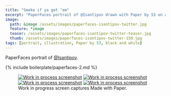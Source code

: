```yaml
---
title: "Smoke if ya got ’em"
excerpt: "PaperFaces portrait of @Isantipov drawn with Paper by 53 on an iPad."
image: 
  path: &image /assets/images/paperfaces-isantipov-twitter.jpg 
  feature: *image
  teaser: /assets/images/paperfaces-isantipov-twitter-teaser.jpg
  thumb: /assets/images/paperfaces-isantipov-twitter-150.jpg
tags: [portrait, illustration, Paper by 53, black and white]
---
```


PaperFaces portrait of [@Isantipov](http://twitter.com/Isantipov).

{% include boilerplate/paperfaces-2.md %}

<figure class="third">
  <a href="{{ site.url }}/assets/images/paperfaces-isantipov-process-1-lg.jpg"><img src="{{ site.url }}/assets/images/paperfaces-isantipov-process-1-600.jpg" alt="Work in process screenshot"></a>
  <a href="{{ site.url }}/assets/images/paperfaces-isantipov-process-2-lg.jpg"><img src="{{ site.url }}/assets/images/paperfaces-isantipov-process-2-600.jpg" alt="Work in process screenshot"></a>
  <a href="{{ site.url }}/assets/images/paperfaces-isantipov-process-3-lg.jpg"><img src="{{ site.url }}/assets/images/paperfaces-isantipov-process-3-600.jpg" alt="Work in process screenshot"></a>
  <a href="{{ site.url }}/assets/images/paperfaces-isantipov-process-4-lg.jpg"><img src="{{ site.url }}/assets/images/paperfaces-isantipov-process-4-600.jpg" alt="Work in process screenshot"></a>
  <figcaption>Work in progress screen captures Made with Paper.</figcaption>
</figure>
